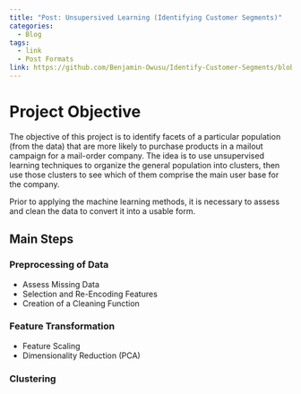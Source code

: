 ```yaml
---
title: "Post: Unsupersived Learning (Identifying Customer Segments)"
categories:
  - Blog
tags:
  - link
  - Post Formats
link: https://github.com/Benjamin-Owusu/Identify-Customer-Segments/blob/main/Identify_Customer_Segments.ipynb
---
```


# Project Objective

The objective of this project is to identify facets of a particular population (from the data) that are more likely to purchase products in a mailout campaign for a mail-order company. The idea is to use unsupervised learning techniques to organize the general population into clusters, then use those clusters to see which of them comprise the main user base for the company.

Prior to applying the machine learning methods, it is necessary to assess and clean the data to convert it into a usable form.

## Main Steps

### Preprocessing of Data
  - Assess Missing Data
  - Selection and Re-Encoding Features
  - Creation of a Cleaning Function
### Feature Transformation
  - Feature Scaling
  - Dimensionality Reduction (PCA)    
### Clustering
